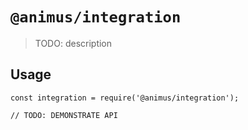 # `@animus/integration`

> TODO: description

## Usage

```
const integration = require('@animus/integration');

// TODO: DEMONSTRATE API
```

